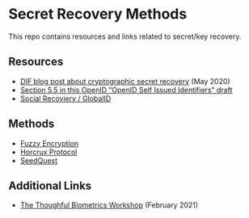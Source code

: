 # Secret Recovery Methods

This repo contains resources and links related to secret/key recovery.

## Resources

- [DIF blog post about cryptographic secret recovery](https://medium.com/decentralized-identity/dif-id-wg-starting-work-on-cryptographic-secret-recovery-204117b6a2ab) (May 2020)
- [Section 5.5 in this OpenID "OpenID Self Issued Identifiers" draft](https://bitbucket.org/openid/connect/src/master/SIOP/draft-jones-self_issued_identifier.md)
- [Social Recoviery / GlobalID](https://medium.com/global-id/introducing-globalid-trustees-account-recovery-without-a-private-key-66142a21cba6)

## Methods

- [Fuzzy Encryption](https://github.com/decentralized-identity/fuzzy-encryption)
- [Horcrux Protocol](https://github.com/decentralized-identity/horcrux)
- [SeedQuest](https://github.com/reputage/seedQuest)

## Additional Links

- [The Thoughful Biometrics Workshop](https://thoughtfulbiometrics.org/) (February 2021)

